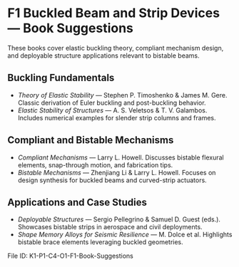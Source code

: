 # F1 Buckled Beam and Strip Devices — Book Suggestions

These books cover elastic buckling theory, compliant mechanism design, and deployable structure applications relevant to bistable beams.

## Buckling Fundamentals
- *Theory of Elastic Stability* — Stephen P. Timoshenko & James M. Gere. Classic derivation of Euler buckling and post-buckling behavior.
- *Elastic Stability of Structures* — A. S. Veletsos & T. V. Galambos. Includes numerical examples for slender strip columns and frames.

## Compliant and Bistable Mechanisms
- *Compliant Mechanisms* — Larry L. Howell. Discusses bistable flexural elements, snap-through motion, and fabrication tips.
- *Bistable Mechanisms* — Zhenjiang Li & Larry L. Howell. Focuses on design synthesis for buckled beams and curved-strip actuators.

## Applications and Case Studies
- *Deployable Structures* — Sergio Pellegrino & Samuel D. Guest (eds.). Showcases bistable strips in aerospace and civil deployments.
- *Shape Memory Alloys for Seismic Resilience* — M. Dolce et al. Highlights bistable brace elements leveraging buckled geometries.

File ID: K1-P1-C4-O1-F1-Book-Suggestions
